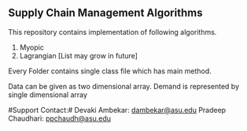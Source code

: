 ## Supply Chain Management Algorithms ##

This repository contains implementation of following algorithms.

1. Myopic
2. Lagrangian
[List may grow in future]

Every Folder contains single class file which has main method. 

Data can be given as two dimensional array.
Demand is represented by single dimensional array




#Support Contact:#
Devaki Ambekar: dambekar@asu.edu
Pradeep Chaudhari: ppchaudh@asu.edu

